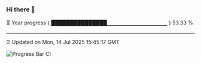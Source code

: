 ### Hi there 👋

⏳ Year progress { ███████████████▁▁▁▁▁▁▁▁▁▁▁▁▁▁▁ } 53.33 %

---

⏰ Updated on Mon, 14 Jul 2025 15:45:17 GMT

![Progress Bar CI](https://github.com/IshwaranRudhara/GIT-ACTION/workflows/Progress%20Bar%20CI/badge.svg)
